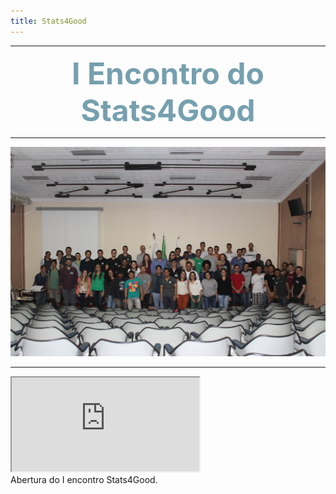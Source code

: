 ```yaml
---
title: Stats4Good
---
```


***

<center><font size="8" color="#76asaf"><b>I Encontro do Stats4Good</b></font></center>

***

<center><img src="/encontros/I_encontro_s4g/Grupo.jpg" I Encontro Stats4Good></center>

***

<div class="left">
    <iframe src="https://www.youtube.com/embed/0q1awh9KlEI"></iframe>
</div>
<div class="right">
    Abertura do I encontro Stats4Good.
</div>

